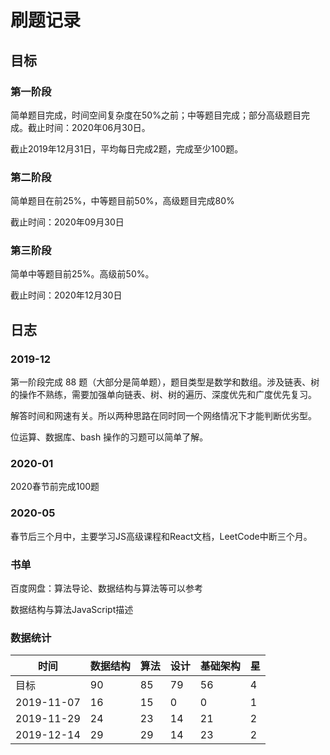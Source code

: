 # 刷题记录

## 目标

### 第一阶段

简单题目完成，时间空间复杂度在50%之前；中等题目完成；部分高级题目完成。截止时间：2020年06月30日。

截止2019年12月31日，平均每日完成2题，完成至少100题。


### 第二阶段

简单题目在前25%，中等题目前50%，高级题目完成80%

截止时间：2020年09月30日

### 第三阶段

简单中等题目前25%。高级前50%。

截止时间：2020年12月30日



## 日志

### 2019-12

第一阶段完成 88 题（大部分是简单题），题目类型是数学和数组。涉及链表、树的操作不熟练，需要加强单向链表、树、树的遍历、深度优先和广度优先复习。

解答时间和网速有关。所以两种思路在同时同一个网络情况下才能判断优劣型。

位运算、数据库、bash 操作的习题可以简单了解。

### 2020-01

2020春节前完成100题

### 2020-05

春节后三个月中，主要学习JS高级课程和React文档，LeetCode中断三个月。


### 书单

百度网盘：算法导论、数据结构与算法等可以参考

数据结构与算法JavaScript描述


### 数据统计

| 时间         | 数据结构 | 算法 | 设计 | 基础架构 | 星   |
| ------------ | -------- | ---- | ---- | -------- | ---- |
| 目标         | 90       | 85   | 79   | 56       | 4    |
| 2019-11-07   | 16       | 15   | 0    | 0        | 1    |
| 2019-11-29   | 24       | 23   | 14   | 21       | 2    |
| 2019-12-14   | 29       | 29   | 14   | 23       | 2    |
